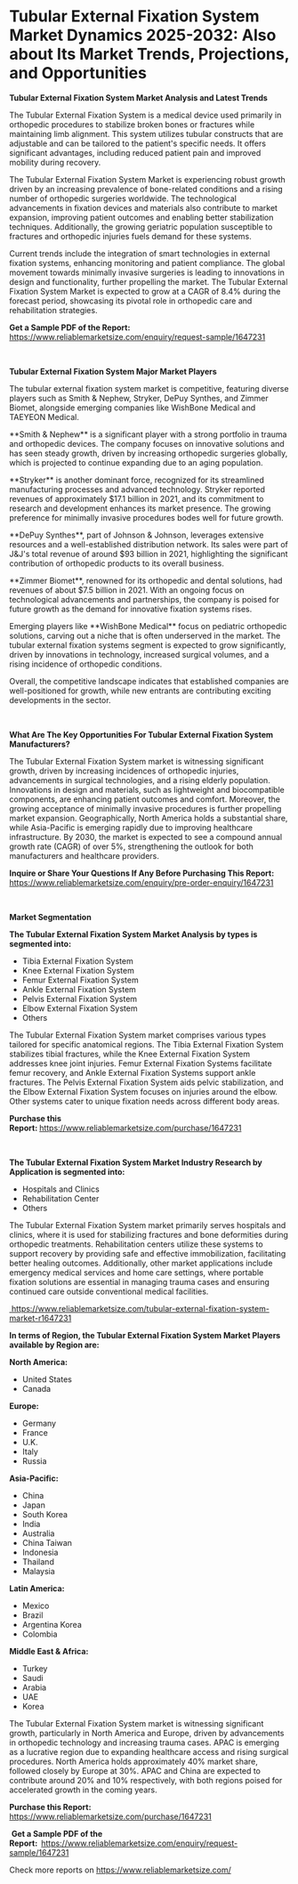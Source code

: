 <p><h1>Tubular External Fixation System Market Dynamics 2025-2032: Also about Its Market Trends, Projections, and Opportunities</h1></p><p><strong>Tubular External Fixation System Market Analysis and Latest Trends</strong></p>
<p><p>The Tubular External Fixation System is a medical device used primarily in orthopedic procedures to stabilize broken bones or fractures while maintaining limb alignment. This system utilizes tubular constructs that are adjustable and can be tailored to the patient's specific needs. It offers significant advantages, including reduced patient pain and improved mobility during recovery.</p><p>The Tubular External Fixation System Market is experiencing robust growth driven by an increasing prevalence of bone-related conditions and a rising number of orthopedic surgeries worldwide. The technological advancements in fixation devices and materials also contribute to market expansion, improving patient outcomes and enabling better stabilization techniques. Additionally, the growing geriatric population susceptible to fractures and orthopedic injuries fuels demand for these systems.</p><p>Current trends include the integration of smart technologies in external fixation systems, enhancing monitoring and patient compliance. The global movement towards minimally invasive surgeries is leading to innovations in design and functionality, further propelling the market. The Tubular External Fixation System Market is expected to grow at a CAGR of 8.4% during the forecast period, showcasing its pivotal role in orthopedic care and rehabilitation strategies.</p></p>
<p><strong>Get a Sample PDF of the Report:&nbsp;</strong> <a href="https://www.reliablemarketsize.com/enquiry/request-sample/1647231?utm_campaign=3165&utm_medium=2&utm_source=Github&utm_content=ia&utm_term=29032025&utm_id=tubular-external-fixation-system">https://www.reliablemarketsize.com/enquiry/request-sample/1647231</a></p>
<p>&nbsp;</p>
<p><strong>Tubular External Fixation System Major Market Players</strong></p>
<p><p>The tubular external fixation system market is competitive, featuring diverse players such as Smith & Nephew, Stryker, DePuy Synthes, and Zimmer Biomet, alongside emerging companies like WishBone Medical and TAEYEON Medical. </p><p>**Smith & Nephew** is a significant player with a strong portfolio in trauma and orthopedic devices. The company focuses on innovative solutions and has seen steady growth, driven by increasing orthopedic surgeries globally, which is projected to continue expanding due to an aging population.</p><p>**Stryker** is another dominant force, recognized for its streamlined manufacturing processes and advanced technology. Stryker reported revenues of approximately $17.1 billion in 2021, and its commitment to research and development enhances its market presence. The growing preference for minimally invasive procedures bodes well for future growth.</p><p>**DePuy Synthes**, part of Johnson & Johnson, leverages extensive resources and a well-established distribution network. Its sales were part of J&J's total revenue of around $93 billion in 2021, highlighting the significant contribution of orthopedic products to its overall business. </p><p>**Zimmer Biomet**, renowned for its orthopedic and dental solutions, had revenues of about $7.5 billion in 2021. With an ongoing focus on technological advancements and partnerships, the company is poised for future growth as the demand for innovative fixation systems rises.</p><p>Emerging players like **WishBone Medical** focus on pediatric orthopedic solutions, carving out a niche that is often underserved in the market. The tubular external fixation systems segment is expected to grow significantly, driven by innovations in technology, increased surgical volumes, and a rising incidence of orthopedic conditions. </p><p>Overall, the competitive landscape indicates that established companies are well-positioned for growth, while new entrants are contributing exciting developments in the sector.</p></p>
<p>&nbsp;</p>
<p><strong>What Are The Key Opportunities For Tubular External Fixation System Manufacturers?</strong></p>
<p><p>The Tubular External Fixation System market is witnessing significant growth, driven by increasing incidences of orthopedic injuries, advancements in surgical technologies, and a rising elderly population. Innovations in design and materials, such as lightweight and biocompatible components, are enhancing patient outcomes and comfort. Moreover, the growing acceptance of minimally invasive procedures is further propelling market expansion. Geographically, North America holds a substantial share, while Asia-Pacific is emerging rapidly due to improving healthcare infrastructure. By 2030, the market is expected to see a compound annual growth rate (CAGR) of over 5%, strengthening the outlook for both manufacturers and healthcare providers.</p></p>
<p><strong>Inquire or Share Your Questions If Any Before Purchasing This Report:</strong> <a href="https://www.reliablemarketsize.com/enquiry/pre-order-enquiry/1647231?utm_campaign=3165&utm_medium=2&utm_source=Github&utm_content=ia&utm_term=29032025&utm_id=tubular-external-fixation-system">https://www.reliablemarketsize.com/enquiry/pre-order-enquiry/1647231</a></p>
<p>&nbsp;</p>
<p><strong>Market Segmentation</strong></p>
<p><strong>The Tubular External Fixation System Market Analysis by types is segmented into:</strong></p>
<p><ul><li>Tibia External Fixation System</li><li>Knee External Fixation System</li><li>Femur External Fixation System</li><li>Ankle External Fixation System</li><li>Pelvis External Fixation System</li><li>Elbow External Fixation System</li><li>Others</li></ul></p>
<p><p>The Tubular External Fixation System market comprises various types tailored for specific anatomical regions. The Tibia External Fixation System stabilizes tibial fractures, while the Knee External Fixation System addresses knee joint injuries. Femur External Fixation Systems facilitate femur recovery, and Ankle External Fixation Systems support ankle fractures. The Pelvis External Fixation System aids pelvic stabilization, and the Elbow External Fixation System focuses on injuries around the elbow. Other systems cater to unique fixation needs across different body areas.</p></p>
<p><strong>Purchase this Report:&nbsp;</strong><a href="https://www.reliablemarketsize.com/purchase/1647231?utm_campaign=3165&utm_medium=2&utm_source=Github&utm_content=ia&utm_term=29032025&utm_id=tubular-external-fixation-system">https://www.reliablemarketsize.com/purchase/1647231</a></p>
<p>&nbsp;</p>
<p><strong>The Tubular External Fixation System Market Industry Research by Application is segmented into:</strong></p>
<p><ul><li>Hospitals and Clinics</li><li>Rehabilitation Center</li><li>Others</li></ul></p>
<p><p>The Tubular External Fixation System market primarily serves hospitals and clinics, where it is used for stabilizing fractures and bone deformities during orthopedic treatments. Rehabilitation centers utilize these systems to support recovery by providing safe and effective immobilization, facilitating better healing outcomes. Additionally, other market applications include emergency medical services and home care settings, where portable fixation solutions are essential in managing trauma cases and ensuring continued care outside conventional medical facilities.</p></p>
<p><a href="https://www.reliablemarketsize.com/tubular-external-fixation-system-market-r1647231?utm_campaign=3165&utm_medium=2&utm_source=Github&utm_content=ia&utm_term=29032025&utm_id=tubular-external-fixation-system">&nbsp;https://www.reliablemarketsize.com/tubular-external-fixation-system-market-r1647231</a></p>
<p><strong>In terms of Region, the Tubular External Fixation System Market Players available by Region are:</strong></p>
<p>
    <p> <strong> North America: </strong>
        <ul>
            <li>United States</li>
            <li>Canada</li>
        </ul>
        </p> 
    <p> <strong> Europe: </strong>
        <ul>
            <li>Germany</li>
            <li>France</li>
            <li>U.K.</li>
            <li>Italy</li>
            <li>Russia</li>
        </ul>
        </p> 
    <p> <strong> Asia-Pacific: </strong>
        <ul>
            <li>China</li>
            <li>Japan</li>
            <li>South Korea</li>
            <li>India</li>
            <li>Australia</li>
            <li>China Taiwan</li>
            <li>Indonesia</li>
            <li>Thailand</li>
            <li>Malaysia</li>
        </ul>
        </p> 
    <p> <strong> Latin America: </strong>
        <ul>
            <li>Mexico</li>
            <li>Brazil</li>
            <li>Argentina Korea</li>
            <li>Colombia</li>
        </ul>
        </p> 
    <p> <strong> Middle East & Africa: </strong>
        <ul>
            <li>Turkey</li>
            <li>Saudi</li>
            <li>Arabia</li>
            <li>UAE</li>
            <li>Korea</li>
        </ul>
    </p>
    </p>
<p><p>The Tubular External Fixation System market is witnessing significant growth, particularly in North America and Europe, driven by advancements in orthopedic technology and increasing trauma cases. APAC is emerging as a lucrative region due to expanding healthcare access and rising surgical procedures. North America holds approximately 40% market share, followed closely by Europe at 30%. APAC and China are expected to contribute around 20% and 10% respectively, with both regions poised for accelerated growth in the coming years.</p></p>
<p><strong>Purchase this Report: </strong><a href="https://www.reliablemarketsize.com/purchase/1647231?utm_campaign=3165&utm_medium=2&utm_source=Github&utm_content=ia&utm_term=29032025&utm_id=tubular-external-fixation-system">https://www.reliablemarketsize.com/purchase/1647231</a></p>
<p>&nbsp;<strong>Get a Sample PDF of the Report:&nbsp;&nbsp;</strong><a href="https://www.reliablemarketsize.com/enquiry/request-sample/1647231?utm_campaign=3165&utm_medium=2&utm_source=Github&utm_content=ia&utm_term=29032025&utm_id=tubular-external-fixation-system">https://www.reliablemarketsize.com/enquiry/request-sample/1647231</a></p>
<p><strong></strong></p>
<p>Check more reports on <a href="https://www.reliablemarketsize.com/?utm_campaign=3165&utm_medium=2&utm_source=Github&utm_content=ia&utm_term=29032025&utm_id=tubular-external-fixation-system">https://www.reliablemarketsize.com/</a></p>